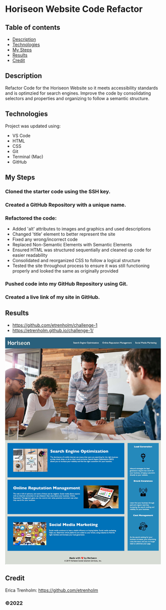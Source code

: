 # Horiseon Website Code Refactor

## Table of contents
* [Description](#description)
* [Technologies](#technologies)
* [My Steps](#my-steps)
* [Results](#results)
* [Credit](#credit)

## Description
Refactor Code for the Horiseon Website so it meets accessibility standards and is optimzied for search engines. Improve the code by consolidating selectors and properties and organizing to follow a semantic structure.
	
## Technologies
Project was updated using:
* VS Code
* HTML
* CSS
* Git
* Terminal (Mac)
* GitHub

## My Steps
### Cloned the starter code using the SSH key.

### Created a GitHub Repository with a unique name.

### Refactored the code:
* Added 'alt' attributes to images and graphics and used  descriptions
* Changed 'title' element to better represent the site
* Fixed any wrong/incorrect code
* Replaced Non-Semantic Elements with Semantic Elements
* Ensured HTML was structured sequentially and cleaned up code for easier readability
* Consolidated and reorganized CSS to follow a logical structure
* Tested the site throughout process to ensure it was still functioning properly and looked the same as originally provided

### Pushed code into my GitHub Repository using Git.

### Created a live link of my site in GitHub.

## Results

* https://github.com/etrenholm/challenge-1
* https://etrenholm.github.io/challenge-1/

![mockup](./assets/images/horiseon-screenshot.jpg)

## Credit

Erica Trenholm: https://github.com/etrenholm

### ©️2022
